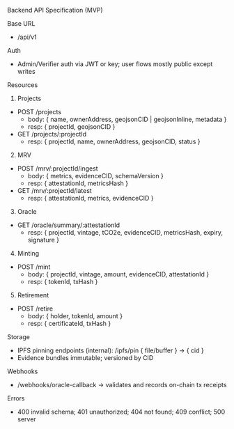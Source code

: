 Backend API Specification (MVP)

Base URL

- /api/v1

Auth

- Admin/Verifier auth via JWT or key; user flows mostly public except writes

Resources

1) Projects
- POST /projects
  - body: { name, ownerAddress, geojsonCID | geojsonInline, metadata }
  - resp: { projectId, geojsonCID }
- GET /projects/:projectId
  - resp: { projectId, name, ownerAddress, geojsonCID, status }

2) MRV
- POST /mrv/:projectId/ingest
  - body: { metrics, evidenceCID, schemaVersion }
  - resp: { attestationId, metricsHash }
- GET /mrv/:projectId/latest
  - resp: { attestationId, metrics, evidenceCID }

3) Oracle
- GET /oracle/summary/:attestationId
  - resp: { projectId, vintage, tCO2e, evidenceCID, metricsHash, expiry, signature }

4) Minting
- POST /mint
  - body: { projectId, vintage, amount, evidenceCID, attestationId }
  - resp: { tokenId, txHash }

5) Retirement
- POST /retire
  - body: { holder, tokenId, amount }
  - resp: { certificateId, txHash }

Storage

- IPFS pinning endpoints (internal): /ipfs/pin { file/buffer } → { cid }
- Evidence bundles immutable; versioned by CID

Webhooks

- /webhooks/oracle-callback → validates and records on-chain tx receipts

Errors

- 400 invalid schema; 401 unauthorized; 404 not found; 409 conflict; 500 server


